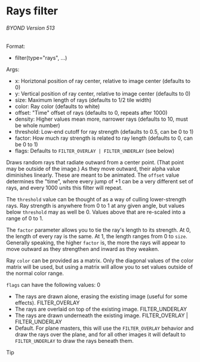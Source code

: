 # Rays filter 
###### BYOND Version 513
Format:
+   filter(type=\"rays\", \...)
<!-- -->
Args:
+   x: Horiztonal position of ray center, relative to image center
    (defaults to 0)
+   y: Vertical position of ray center, relative to image center
    (defaults to 0)
+   size: Maximum length of rays (defaults to 1/2 tile width)
+   color: Ray color (defaults to white)
+   offset: \"Time\" offset of rays (defaults to 0, repeats after 1000)
+   density: Higher values mean more, narrower rays (defaults to 10,
    must be whole number)
+   threshold: Low-end cutoff for ray strength (defaults to 0.5, can be
    0 to 1)
+   factor: How much ray strength is related to ray length (defaults to
    0, can be 0 to 1)
+   flags: Defaults to `FILTER_OVERLAY | FILTER_UNDERLAY` (see below)


Draws random rays that radiate outward from a center point.
(That point may be outside of the image.) As they move outward, their
alpha value diminishes linearly. These are meant to be animated. The
`offset` value determines the \"time\", where every jump of +1 can be a
very different set of rays, and every 1000 units this filter will
repeat. 

The `threshold` value can be thought of as a way of
culling lower-strength rays. Ray strength is anywhere from 0 to 1 at any
given angle, but values below `threshold` may as well be 0. Values above
that are re-scaled into a range of 0 to 1. 

The `factor`
parameter allows you to tie the ray\'s length to its strength. At 0, the
length of every ray is the same. At 1, the length ranges from 0 to
`size`. Generally speaking, the higher `factor` is, the more the rays
will appear to move outward as they strengthen and inward as they
weaken. 

Ray `color` can be provided as a matrix. Only the
diagonal values of the color matrix will be used, but using a matrix
will allow you to set values outside of the normal color range.


`flags` can have the following values:
0
+   The rays are drawn alone, erasing the existing image (useful for
    some effects).
FILTER_OVERLAY
+   The rays are overlaid on top of the existing image.
FILTER_UNDERLAY
+   The rays are drawn underneath the existing image.
FILTER_OVERLAY \| FILTER_UNDERLAY
+   Default. For plane masters, this will use the `FILTER_OVERLAY`
    behavior and draw the rays over the plane, and for all other images
    it will default to `FILTER_UNDERLAY` to draw the rays beneath them.

> [!TIP] 
> 